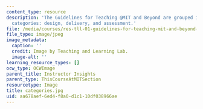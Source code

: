 ```yaml
---
content_type: resource
description: 'The Guidelines for Teaching @MIT and Beyond are grouped into three broad
  categories: design, delivery, and assessment.'
file: /media/courses/res-tll-01-guidelines-for-teaching-mit-and-beyond-spring-2016/aa678aef6ed4f8a0d1c110df038966ae_categories.jpg
file_type: image/jpeg
image_metadata:
  caption: ''
  credit: Image by Teaching and Learning Lab.
  image-alt: ''
learning_resource_types: []
ocw_type: OCWImage
parent_title: Instructor Insights
parent_type: ThisCourseAtMITSection
resourcetype: Image
title: categories.jpg
uid: aa678aef-6ed4-f8a0-d1c1-10df038966ae
---
```

